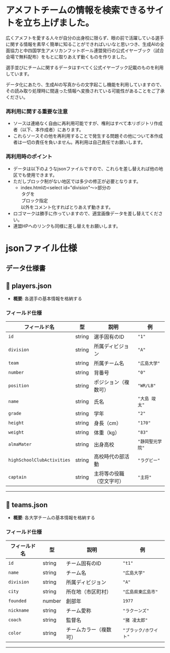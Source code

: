 # アメフトチームの情報を検索できるサイトを立ち上げました。

広くアメフトを愛する人々が自分の出身校に限らず、眼の前で活躍している選手に関する情報を素早く簡単に知ることができればいいなと思いつき、生成AIの全面協力と中四国学生アメリカンフットボール連盟発行の公式イヤーブック（試合会場で無料配布）をもとに取りあえず動くものを作りました。

選手並びにチームに関するデータはすべてく公式イヤーブック記載のものを利用しています。

データ化にあたり、生成AIの写真からの文字起こし機能を利用していますので、その読み取り処理時に間違った情報へ変換されている可能性があることをご了承ください。

### 再利用に関する重要な注意
- ソースは連絡なく自由に再利用可能ですが、権利はすべて本リポジトリ作成者（以下、本作成者）にあります。
- これらソースその他を再利用することで発生する問題その他について本作成者は一切の責任を負いません。再利用は自己責任でお願いします。

### 再利用時のポイント
- データは以下のようなjsonファイルですので、これらを差し替えれば他の地区でも使用できます。
- ただしブロック制がない地区では多少の修正が必要となります。
  - index.htmlの<select id="division"〜>部分の<option>タグを  <option value="" selected>ブロック指定</option> 以外をコメント化すればとりあえず動きます。
- ロゴマークは勝手に作っていますので、適宜画像データを差し替えてください。
- 連盟HPへのリンクも同様に差し替えをお願いします。
  
# jsonファイル仕様
## データ仕様書

## 📄 players.json

* **概要**: 各選手の基本情報を格納する

### フィールド仕様

| フィールド名                     | 型      | 説明           | 例          |
| -------------------------- | ------ | ------------ | ---------- |
| `id`                       | string | 選手固有のID      | `"1"`      |
| `division`                 | string | 所属ディビジョン     | `"A"`      |
| `team`                     | string | 所属チーム名       | `"広島大学"`   |
| `number`                   | string | 背番号          | `"0"`      |
| `position`                 | string | ポジション（複数可）   | `"WR/LB"`  |
| `name`                     | string | 氏名           | `"大島 竣太"`  |
| `grade`                    | string | 学年           | `"2"`      |
| `height`                   | string | 身長（cm）       | `"170"`    |
| `weight`                   | string | 体重（kg）       | `"83"`     |
| `almaMater`                | string | 出身高校         | `"静岡聖光学院"` |
| `highSchoolClubActivities` | string | 高校時代の部活動     | `"ラグビー"`   |
| `captain`                  | string | 主将等の役職（空文字可） | `"主将"`     |

---

## 📄 teams.json

* **概要**: 各大学チームの基本情報を格納する

### フィールド仕様

| フィールド名     | 型      | 説明          | 例             |
| ---------- | ------ | ----------- | ------------- |
| `id`       | string | チーム固有のID    | `"t1"`        |
| `name`     | string | チーム名        | `"広島大学"`      |
| `division` | string | 所属ディビジョン    | `"A"`         |
| `city`     | string | 所在地（市区町村）   | `"広島県東広島市"`   |
| `founded`  | number | 創部年         | `1977`        |
| `nickname` | string | チーム愛称       | `"ラクーンズ"`     |
| `coach`    | string | 監督名         | `"猪 凌太郎"`     |
| `color`    | string | チームカラー（複数可） | `"ブラック/ホワイト"` |

---
